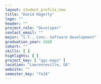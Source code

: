 ```yaml
---
layout: student_profile_new
title: "David Hagerty"
logo: ""
header: ""
project_role: "Developer"
contact_email: ""
major: "I.T., Conc. Software Development"
graduation_year: 2020
cohort: ""
skills: [ ]
highlights: [ ]
project_key: [ "ggc-maps" ]
location: "Lawrenceville, GA"
website: ""
semester_key: "fa18"
---
```

